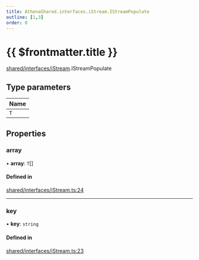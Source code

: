 ```yaml
---
title: AthenaShared.interfaces.iStream.IStreamPopulate
outline: [1,3]
order: 0
---
```


# {{ $frontmatter.title }}


[shared/interfaces/iStream](../modules/shared_interfaces_iStream.md).IStreamPopulate

## Type parameters

| Name |
| :------ |
| `T` |

## Properties

### array

• **array**: `T`[]

#### Defined in

[shared/interfaces/iStream.ts:24](https://github.com/Stuyk/altv-athena/blob/36098eb/src/core/shared/interfaces/iStream.ts#L24)

___

### key

• **key**: `string`

#### Defined in

[shared/interfaces/iStream.ts:23](https://github.com/Stuyk/altv-athena/blob/36098eb/src/core/shared/interfaces/iStream.ts#L23)

